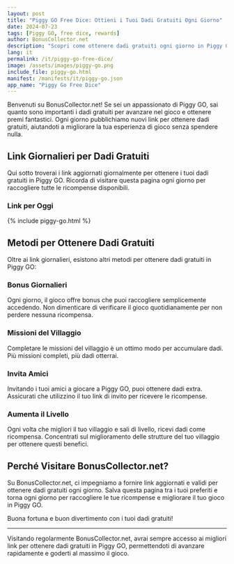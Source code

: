 ```yaml
---
layout: post
title: "Piggy GO Free Dice: Ottieni i Tuoi Dadi Gratuiti Ogni Giorno"
date: 2024-07-23
tags: [Piggy GO, free dice, rewards]
author: BonusCollector.net
description: "Scopri come ottenere dadi gratuiti ogni giorno in Piggy GO. Colleziona i link per le ricompense giornaliere e migliora la tua esperienza di gioco."
lang: it
permalink: /it/piggy-go-free-dice/
image: /assets/images/piggy-go.png
include_file: piggy-go.html
manifest: /manifests/it/piggy-go.json
app_name: "Piggy Go Free Dice"
---
```


Benvenuti su BonusCollector.net! Se sei un appassionato di Piggy GO, sai quanto sono importanti i dadi gratuiti per avanzare nel gioco e ottenere premi fantastici. Ogni giorno pubblichiamo nuovi link per ottenere dadi gratuiti, aiutandoti a migliorare la tua esperienza di gioco senza spendere nulla.

## Link Giornalieri per Dadi Gratuiti

Qui sotto troverai i link aggiornati giornalmente per ottenere i tuoi dadi gratuiti in Piggy GO. Ricorda di visitare questa pagina ogni giorno per raccogliere tutte le ricompense disponibili.

### Link per Oggi

{% include piggy-go.html %}

## Metodi per Ottenere Dadi Gratuiti

Oltre ai link giornalieri, esistono altri metodi per ottenere dadi gratuiti in Piggy GO:

### Bonus Giornalieri
Ogni giorno, il gioco offre bonus che puoi raccogliere semplicemente accedendo. Non dimenticare di verificare il gioco quotidianamente per non perdere nessuna ricompensa.

### Missioni del Villaggio
Completare le missioni del villaggio è un ottimo modo per accumulare dadi. Più missioni completi, più dadi otterrai.

### Invita Amici
Invitando i tuoi amici a giocare a Piggy GO, puoi ottenere dadi extra. Assicurati che utilizzino il tuo link di invito per ricevere le ricompense.

### Aumenta il Livello
Ogni volta che migliori il tuo villaggio e sali di livello, ricevi dadi come ricompensa. Concentrati sul miglioramento delle strutture del tuo villaggio per ottenere questi benefici.

## Perché Visitare BonusCollector.net?

Su BonusCollector.net, ci impegniamo a fornire link aggiornati e validi per ottenere dadi gratuiti ogni giorno. Salva questa pagina tra i tuoi preferiti e torna ogni giorno per raccogliere le tue ricompense e migliorare il tuo gioco in Piggy GO.

Buona fortuna e buon divertimento con i tuoi dadi gratuiti!

---

Visitando regolarmente BonusCollector.net, avrai sempre accesso ai migliori link per ottenere dadi gratuiti in Piggy GO, permettendoti di avanzare rapidamente e goderti al massimo il gioco.